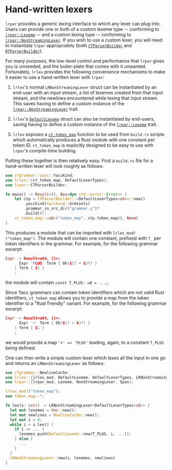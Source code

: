 # Hand-written lexers

`lrpar` provides a generic lexing interface to which any lexer can plug into.
Users can provide
one or both of a custom lexeme type -- conforming to
[`lrpar::Lexeme`](https://softdevteam.github.io/grmtools/master/api/lrpar/trait.Lexeme.html)
-- and a custom lexing type -- conforming to
[`lrpar::NonStreamingLexer`](https://softdevteam.github.io/grmtools/master/api/lrpar/trait.NonStreamingLexer.html).
If you wish to use a custom lexer, you will need to instantiate `lrpar`
appropriately (both
[`CTParserBuilder`](https://softdevteam.github.io/grmtools/master/api/lrpar/struct.CTParserBuilder.html)
and
[`RTParserBuilder`](https://softdevteam.github.io/grmtools/master/api/lrpar/struct.RTParserBuilder.html)).

For many purposes, the low-level control and performance that `lrpar` gives you is unneeded,
and the boiler-plate that comes with it unwanted. Fortunately, `lrlex` provides the following convenience mechanisms to make it easier to use a hand-written lexer with `lrpar`:

  1. `lrlex`'s normal `LRNonStreamingLexer` struct can be instantiated by an
      end-user with an input stream, a list of lexemes created from that
      input stream, and the newlines encountered while lexing that input
      stream. This saves having to define a custom instance of the
      [`lrpar::NonStreamingLexer`](https://softdevteam.github.io/grmtools/master/api/lrpar/trait.NonStreamingLexer.html)
      trait.

  2. `lrlex`'s [`DefaultLexeme`](https://softdevteam.github.io/grmtools/master/api/lrlex/struct.DefaultLexeme.html)
     struct can also be instantiated by end-users, saving having to define a
     custom instance of the
     [`lrpar::Lexeme`](https://softdevteam.github.io/grmtools/master/api/lrpar/trait.Lexeme.html)
     trait.

  3. `lrlex` exposes a
     [`ct_token_map`](https://softdevteam.github.io/grmtools/master/api/lrlex/fn.ct_token_map.html)
     function to be used from `build.rs` scripts which automatically produces a
     Rust module with one constant per token ID. `ct_token_map` is explicitly
     designed to be easy to use with `lrpar`'s compile-time building.

Putting these together is then relatively easy. First a `build.rs` file for a
hand-written lexer will look roughly as follows:

```rust
use cfgrammar::yacc::YaccKind;
use lrlex::{ct_token_map, DefaultLexerTypes};
use lrpar::CTParserBuilder;

fn main() -> Result<(), Box<dyn std::error::Error>> {
    let ctp = CTParserBuilder::<DefaultLexerTypes<u8>>::new()
        .yacckind(YaccKind::Grmtools)
        .grammar_in_src_dir("grammar.y")?
        .build()?;
    ct_token_map::<u8>("token_map", ctp.token_map(), None)
}
```

This produces a module that can be imported with `lrlex_mod!("token_map")`. The
module will contain one constant, prefixed with `T_` per token identifiers in the
grammar. For example, for the following grammar excerpt:

```lex
Expr -> Result<u64, ()>:
      Expr 'PLUS' Term { Ok($1? + $3?) }
    | Term { $1 }
    ;
```

the module will contain `const T_PLUS: u8 = ...;`.

Since Yacc grammars can contain token identifiers which are not valid Rust
identifiers, `ct_token_map` allows you to provide a map from the token
identifier to a "Rust friendly" variant. For example, for the following grammar
excerpt:

```lex
Expr -> Result<u64, ()>:
      Expr '+' Term { Ok($1? + $3?) }
    | Term { $1 }
    ;
```

we would provide a map `'+' => 'PLUS'` leading, again, to a constant `T_PLUS`
being defined.

One can then write a simple custom lexer which lexes all the input in one go
and returns an `LRNonStreamingLexer` as follows:

```rust
use cfgrammar::NewlineCache;
use lrlex::{lrlex_mod, DefaultLexeme, DefaultLexerTypes, LRNonStreamingLexer};
use lrpar::{lrpar_mod, Lexeme, NonStreamingLexer, Span};

lrlex_mod!("token_map");
use token_map::*;

fn lex(s: &str) -> LRNonStreamingLexer<DefaultLexerTypes<u8>> {
  let mut lexemes = Vec::new();
  let mut newlines = NewlineCache::new();
  let mut i = 0;
  while i < s.len() {
    if i == ... {
      lexemes.push(DefaultLexeme::new(T_PLUS, i, ...));
    } else {
      ...
    }
  }
  LRNonStreamingLexer::new(s, lexemes, newlines)
}
```
